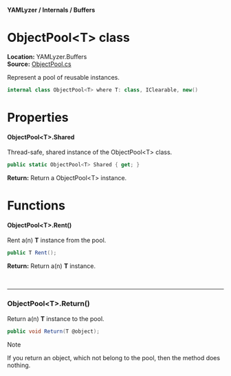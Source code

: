 __YAMLyzer / Internals / Buffers__

# ObjectPool&lt;T&gt; class

__Location:__ YAMLyzer.Buffers<br/>
__Source:__ [ObjectPool.cs](https://github.com/DavidKeszei/YAMLyzer/blob/nightly/YAMLyzer/Internals/Buffers/ObjectPool/ObjectPool.cs)

Represent a pool of reusable instances.
```cs
internal class ObjectPool<T> where T: class, IClearable, new()
```

# Properties
#### ObjectPool&lt;T&gt;.Shared
Thread-safe, shared instance of the ObjectPool&lt;T&gt; class.
```cs
public static ObjectPool<T> Shared { get; }
```
__Return:__ Return a ObjectPool&lt;T&gt; instance.

# Functions
#### ObjectPool&lt;T&gt;.Rent()<br/>
Rent a(n) __T__ instance from the pool.

```cs
public T Rent();
```
__Return:__ Return a(n) __T__ instance.

<br/>

-------

### ObjectPool&lt;T&gt;.Return()
Return a(n) __T__ instance to the pool.

```cs
public void Return(T @object);
```

> [!NOTE]
> If you return an object, which not belong to the pool, then the method does nothing.
